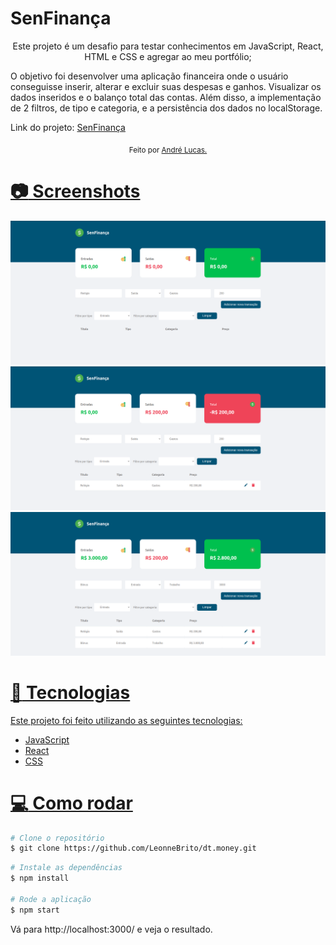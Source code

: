 # SenFinança

<p align="center">
  Este projeto é um desafio para testar conhecimentos em JavaScript, React, HTML e CSS e agregar ao meu portfólio;

  O objetivo foi desenvolver uma aplicação financeira onde o usuário conseguisse inserir, alterar e excluir suas despesas e ganhos. Visualizar os dados inseridos e o balanço total das contas. Além disso, a implementação de 2 filtros, de tipo e categoria, e a persistência dos dados no localStorage.
</p>

Link do projeto: [SenFinança](https://glittery-queijadas-7343b7.netlify.app/)

<div align="center">
  <sub> Feito por
    <a href="https://github.com/andrelucasf">André Lucas.
  </sub>
</div>


# :camera: Screenshots

![](././src/assets/sen-financa.png)
![](././src/assets/sen-financa-2.png)
![](././src/assets/sen-financa-3.png)

# :rocket: Tecnologias

Este projeto foi feito utilizando as seguintes tecnologias:

- JavaScript      
- React    
- CSS

# :computer: Como rodar

```bash
# Clone o repositório
$ git clone https://github.com/LeonneBrito/dt.money.git
```

```bash
# Instale as dependências
$ npm install

# Rode a aplicação
$ npm start
```
Vá para http://localhost:3000/ e veja o resultado.
